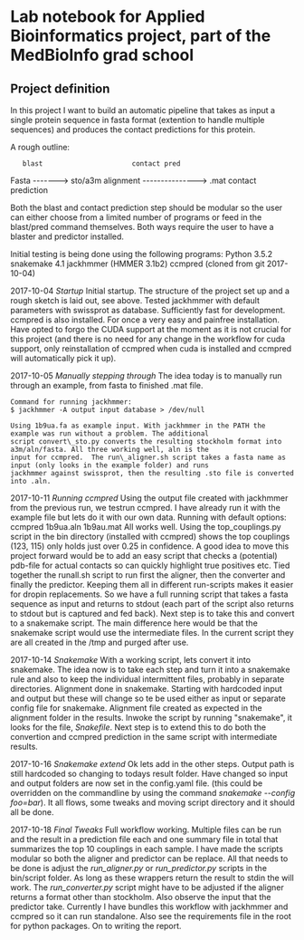 # Lab notebook for Applied Bioinformatics project, part of the MedBioInfo grad school

## Project definition
In this project I want to build an automatic pipeline that takes as input a single
protein sequence in fasta format (extention to handle multiple sequences) and 
produces the contact predictions for this protein.

A rough outline:

       blast                      contact pred
Fasta -------> sto/a3m alignment ---------------> .mat contact prediction

Both the blast and contact prediction step should be modular so the user
can either choose from a limited number of programs or feed in the blast/pred 
command themselves. Both ways require the user to have a blaster and predictor
installed.

Initial testing is being done using the following programs:
    Python 3.5.2
    snakemake 4.1
    jackhmmer (HMMER 3.1b2)
    ccmpred (cloned from git 2017-10-04)


2017-10-04 *Startup*
    Initial startup. The structure of the project set up and a rough sketch is
    laid out, see above. Tested jackhmmer with default parameters with swissprot
    as database. Sufficiently fast for development. ccmpred is also installed. 
    For once a very easy and painfree installation. Have opted to forgo the CUDA
    support at the moment as it is not crucial for this project (and there is no
    need for any change in the workflow for cuda support, only reinstallation
    of ccmpred when cuda is installed and ccmpred will automatically pick it up).

2017-10-05 *Manually stepping through*
    The idea today is to manually run through an example, from fasta to finished
    .mat file. 

    Command for running jackhmmer:
    $ jackhmmer -A output input database > /dev/null

    Using 1b9ua.fa as example input. With jackhmmer in the PATH the example was run without a problem. The additional
    script convert\_sto.py converts the resulting stockholm format into a3m/aln/fasta. All three working well, aln is the
    input for ccmpred.  The run\_aligner.sh script takes a fasta name as input (only looks in the example folder) and runs
    jackhmmer against swissprot, then the resulting .sto file is converted into .aln.

2017-10-11 *Running ccmpred*
    Using the output file created with jackhmmer from the previous run, we testrun ccmpred. I have already run it with the
    example file but lets do it with our own data.
    Running with default options:
    ccmpred 1b9ua.aln 1b9au.mat
    All works well. Using the top_couplings.py script in the bin directory (installed with ccmpred) shows the top
    couplings (123, 115) only holds just over 0.25 in confidence. A good idea to move this project forward would be to add
    an easy script that checks a (potential) pdb-file for actual contacts so can quickly highlight true positives etc.
    Tied together the runall.sh script to run first the aligner, then the converter and finally the predictor. Keeping
    them all in different run-scripts makes it easier for dropin replacements.
    So we have a full running script that takes a fasta sequence as input and returns to stdout (each part of the script
    also returns to stdout but is captured and fed back).
    Next step is to take this and convert to a snakemake script. The main difference here would be that the snakemake
    script would use the intermediate files. In the current script they are all created in the /tmp and purged after use.

2017-10-14 *Snakemake*
    With a working script, lets convert it into snakemake. The idea now is to take each step and turn it into a snakemake
    rule and also to keep the individual intermittent files, probably in separate directories. 
    Alignment done in snakemake. Starting with hardcoded input and output but these will change so te be used either as
    input or separate config file for snakemake. Alignment file created as expected in the alignment folder in the
    results. Inwoke the script by running "snakemake", it looks for the file, *Snakefile*.
    Next step is to extend this to do both the convertion and ccmpred prediction in the same script with intermediate
    results. 

2017-10-16 *Snakemake extend*
    Ok lets add in the other steps. Output path is still hardcoded so changing to todays result folder. 
    Have changed so input and output folders are now set in the config.yaml file. (this could be overridden on the 
    commandline by using the command *snakemake --config foo=bar*). It all flows, some tweaks and moving script
    directory and it should all be done.

2017-10-18 *Final Tweaks*
    Full workflow working. Multiple files can be run and the result in a prediction file each and one summary file
    in total that summarizes the top 10 couplings in each sample.
    I have made the scripts modular so both the aligner and predictor can be replace. All that needs to be done is adjust
    the *run_aligner.py* or *run_predictor.py* scripts in the bin/script folder. As long as these wrappers return the result
    to stdin the will work. The *run_converter.py* script might have to be adjusted if the aligner returns a format
    other than stockholm. Also observe the input that the predictor take.
    Currently I have bundles this workflow with jackhmmer and ccmpred so it can run standalone. Also see the requirements
    file in the root for python packages.
    On to writing the report.
